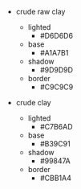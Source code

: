 
- crude raw clay
    - lighted
        - #D6D6D6
    - base
        - #A1A7B1
    - shadow
        - #9D9D9D
    - border
        - #C9C9C9

- crude clay
    - lighted
        - #C7B6AD
    - base
        - #B39C91
    - shadow
        - #99847A
    - border
        - #CBB1A4


